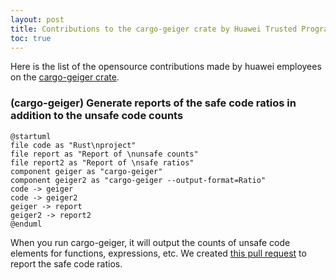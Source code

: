 ```yaml
---
layout: post
title: Contributions to the cargo-geiger crate by Huawei Trusted Programming 
toc: true
---
```


Here is the list of the opensource contributions made by huawei employees on the [cargo-geiger crate](https://github.com/rust-secure-code/cargo-geiger).

### (cargo-geiger) Generate reports of the safe code ratios in addition to the unsafe code counts

```plantuml
@startuml
file code as "Rust\nproject"
file report as "Report of \nunsafe counts"
file report2 as "Report of \nsafe ratios"
component geiger as "cargo-geiger"
component geiger2 as "cargo-geiger --output-format=Ratio"
code -> geiger
code -> geiger2
geiger -> report
geiger2 -> report2
@enduml
```

When you run cargo-geiger, it will output the counts of unsafe code elements for functions, expressions, etc. We created [this pull request](https://github.com/rust-secure-code/cargo-geiger/pull/167) to report the safe code ratios.

